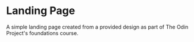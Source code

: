 # Landing Page

A simple landing page created from a provided design as part of The Odin Project's
foundations course.

